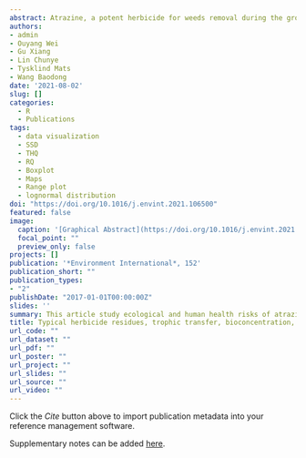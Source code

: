 ```yaml
---
abstract: Atrazine, a potent herbicide for weeds removal during the growing season, has been widely used in China. It is known to be distributed in aquatic ecosystems with a long half-life, thus presenting a potential risk to species and consumers. This study analyzed the concentrations of degraded atrazine residues in marine organisms (N = 129) including 3 species of mollusks, 2 species of crustaceans, and 15 species of fish from a semi-enclosed bay, Jiaozhou Bay (JZB), adjacent to the Northwest Pacific Ocean in China. The corresponding trophic magnification factors (TMF), bioaccumulation factors (BCFs), and subsequent risks to final consumers were also determined. The results showed an average atrazine concentration of (0.301 ± 0.03) ng g−1 and (0.305 ± 0.04) ng g−1 in fish and invertebrates, respectively. The BCFs were (5.23 ± 1.75) L kg−1 and (5.81 ± 1.31) L kg−1 for fish and invertebrates, respectively. Atrazine was significantly bio-diluted in JZB through the sampled marine organisms with increasing trophic levels, with a TMF value below 1 (P < 0.01). An analysis of the species sensitivity distribution (SSD) predicted that<0.02% of species were exposed to a dissolved concentration of atrazine (57.88 ng L−1) that would lead to detrimental effects, while risk quotients predicted low long-term risks for species in the bay. Finally, people with a diet limited to species from JZB were found to face no associated health risk due to a significantly small daily intake and target hazard quotient of atrazine. The corresponding non-carcinogenic effect showed no significant risk from seafood consumption.
authors:
- admin
- Ouyang Wei
- Gu Xiang
- Lin Chunye
- Tysklind Mats
- Wang Baodong
date: '2021-08-02'
slug: []
categories:
  - R
  - Publications
tags:
  - data visualization
  - SSD
  - THQ
  - RQ
  - Boxplot
  - Maps
  - Range plot
  - lognormal distribution
doi: "https://doi.org/10.1016/j.envint.2021.106500"
featured: false
image:
  caption: '[Graphical Abstract](https://doi.org/10.1016/j.envint.2021.106500)'
  focal_point: ""
  preview_only: false
projects: []
publication: '*Environment International*, 152'
publication_short: ""
publication_types:
- "2"
publishDate: "2017-01-01T00:00:00Z"
slides: ''
summary: This article study ecological and human health risks of atrazine in Jiaozhou Bay, China
title: Typical herbicide residues, trophic transfer, bioconcentration, and health risk of marine organisms
url_code: ""
url_dataset: ""
url_pdf: ""
url_poster: ""
url_project: ""
url_slides: ""
url_source: ""
url_video: ""
---
```


Click the *Cite* button above to import publication metadata into your reference management software.

Supplementary notes can be added [here](https://www.sciencedirect.com/science/article/pii/S0160412021001252?via%3Dihub).
